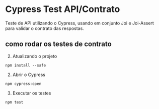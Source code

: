 # Cypress Test API/Contrato

Teste de API utilizando o Cypress,
usando em conjunto Joi e Joi-Assert para validar o contrato das respostas.

## como rodar os testes de contrato

2. Atualizando o projeto
```
npm install --safe
```

2. Abrir o Cypress
```
npm cypress:open
```

3. Executar os testes
```
npm test
```